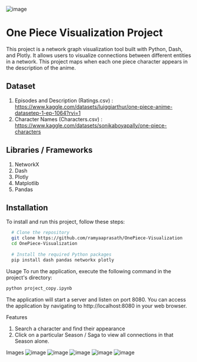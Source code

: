 ![image](https://github.com/ramyaaprasath/OnePiece-Visualization/assets/75536064/0846873c-fcbb-4074-8248-299e05fd0fbb)

# One Piece Visualization Project

This project is a network graph visualization tool built with Python, Dash, and Plotly. It allows users to visualize connections between different entities in a network.
This project maps when each one piece character appears in the description of the anime.

## Dataset
1. Episodes and Description (Ratings.csv) : https://www.kaggle.com/datasets/luiggiarthur/one-piece-anime-datasetep-1-ep-1064?rvi=1
2. Character Names (Characters.csv) : https://www.kaggle.com/datasets/sonikaboyapally/one-piece-characters

## Libraries / Frameworks
1. NetworkX
2. Dash
3. Plotly
4. Matplotlib
5. Pandas
   
## Installation 

To install and run this project, follow these steps:

```bash 
  # Clone the repository
  git clone https://github.com/ramyaaprasath/OnePiece-Visualization
  cd OnePiece-Visualization
  
  # Install the required Python packages
  pip install dash pandas networkx plotly
```

Usage
To run the application, execute the following command in the project's directory:
```bash
python project_copy.ipynb
```
The application will start a server and listen on port 8080. You can access the application by navigating to http://localhost:8080 in your web browser.

Features
1. Search a character and find their appearance
2. Click on a particular Season / Saga to view all connections in that Season alone.
   
Images
![image](https://github.com/ramyaaprasath/OnePiece-Visualization/assets/75536064/e1ddda0e-42be-4da4-90d5-a03c7b64c6e5)
![image](https://github.com/ramyaaprasath/OnePiece-Visualization/assets/75536064/01ca117d-2796-4a97-8ac1-aa3208e992a1)
![image](https://github.com/ramyaaprasath/OnePiece-Visualization/assets/75536064/7c66dcc8-9bb7-4dd0-b9d3-f7e9923f6f31)
![image](https://github.com/ramyaaprasath/OnePiece-Visualization/assets/75536064/956c5301-8f02-42c2-8408-59eed9966888)
![image](https://github.com/ramyaaprasath/OnePiece-Visualization/assets/75536064/8c0e9aed-2613-4e00-a7d0-41ffec506632)







